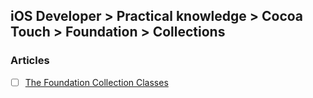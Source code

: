 ## iOS Developer > Practical knowledge > Cocoa Touch > Foundation > Collections

### Articles
- [ ] [The Foundation Collection Classes](https://www.objc.io/issues/7-foundation/collections/)


